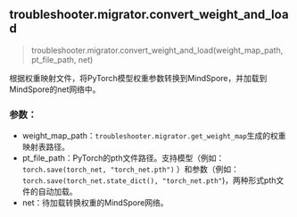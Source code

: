 ## troubleshooter.migrator.convert_weight_and_load

> troubleshooter.migrator.convert_weight_and_load(weight_map_path, pt_file_path, net)

根据权重映射文件，将PyTorch模型权重参数转换到MindSpore，并加载到MindSpore的net网络中。

### 参数：

- weight_map_path：`troubleshooter.migrator.get_weight_map`生成的权重映射表路径。
- pt_file_path：PyTorch的pth文件路径。支持模型（例如：`torch.save(torch_net, "torch_net.pth")` ）和参数（例如：`torch.save(torch_net.state_dict(), "torch_net.pth"`)，两种形式pth文件的自动加载。
- net：待加载转换权重的MindSpore网络。
